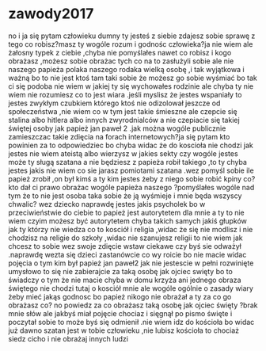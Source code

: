 # zawody2017
no i ja się pytam człowieku dumny ty jesteś z siebie zdajesz sobie sprawę z tego co robisz?masz ty wogóle rozum i godnośc człowieka?ja nie wiem ale żałosny typek z ciebie ,chyba nie pomyślałes nawet co robisz i kogo obrażasz ,możesz sobie obrażac tych co na to zasłużyli sobie ale nie naszego papieża polaka naszego rodaka wielką osobę ,i tak wyjątkowa i ważną bo to nie jest ktoś tam taki sobie że możesz go sobie wyśmiać bo tak ci się podoba nie wiem w jakiej ty się wychowałes rodzinie ale chyba ty nie wiem nie rozumiesz co to jest wiara .jeśli myslisz że jestes wspaniały to jestes zwykłym czubkiem którego ktoś nie odizolował jeszcze od społeczeństwa ,nie wiem co w tym jest takie śmieszne ale czepcie się stalina albo hitlera albo innych zwyrodnialców a nie czepiacie się takiej świętej osoby jak papież jan paweł 2 .jak można wogóle publicznie zamieszczac takie zdięcia na forach internetowych?ja się pytam kto powinien za to odpowiedziec bo chyba widac że do koscioła nie chodzi jak jestes nie wiem ateistą albo wierzysz w jakies sekty czy wogóle jestes może ty sługą szatana a nie będziesz z papieża robił takiego ,to ty chyba jestes jakis nie wiem co sie jarasz pomiotami szatana .wez pomyśl sobie ile papież zrobił ,on był kimś a ty kim jestes żeby z niego sobie robić kpiny co? kto dał ci prawo obrażac wogóle papieża naszego ?pomyślałes wogóle nad tym że to nie jest osoba taka sobie że ją wyśmieje i mnie będa wszyscy chwalic? wez dziecko naprawdę jestes jakis psycholek bo w przeciwieństwie do ciebie to papież jest autorytetem dla mnie a ty to nie wiem czyim możesz być autorytetem chyba takich samych jakiś głupków jak ty którzy nie wiedza co to kosciół i religia ,widac że się nie modlisz i nie chodzisz na religie do szkoły ,widac nie szanujesz religii to nie wiem jak chcesz to sobie wez swoje zdięcie wstaw ciekawe czy byś sie odważył .naprawdę wezta się dzieci zastanówcie co wy roicie bo nie macie widac pojęcia o tym kim był papież jan paweł2 jak nie jestescie w pełni rozwinięte umysłowo to się nie zabierajcie za taką osobę jak ojciec swięty bo to świadczy o tym że nie macie chyba w domu krzyża ani jednego obraza świętego nie chodzi tutaj o kosciół mnie ale wogóle ogólnie o zasady wiary żeby mieć jakąs godnosc bo papież nikogo nie obrażał a ty za co go obrażasz co? no powiedz za co obrażasz taką osobę jak ojciec święty ?brak mnie słów ale jakbyś miał pojęcie chociaz i sięgnął po pismo święte i poczytał sobie to może byś się odmienił .nie wiem idz do kościoła bo widac już dawno szatan jest w tobie człowieku ,nie lubisz kościoła to chociaż siedz cicho i nie obrażaj innych ludzi
